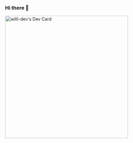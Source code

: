 ### Hi there 👋


<a href="https://app.daily.dev/willidev"><img src="https://api.daily.dev/devcards/e566edc25f5c48ab9f15bf249e20f703.png?r=xyd" width="400" alt="willi-dev's Dev Card"/></a>

<!-- 
**willi-dev/willi-dev** is a ✨ _special_ ✨ repository because its `README.md` (this file) appears on your GitHub profile.
 -->

<!-- Here are some ideas to get you started:

- 🔭 I’m currently working on
- 👯 I’m looking to collaborate on ...
- 🤔 I’m looking for help with ...
- 💬 Ask me about ...
- 📫 How to reach me: ...
- 😄 Pronouns: ...
- ⚡ Fun fact: ...
 -->
